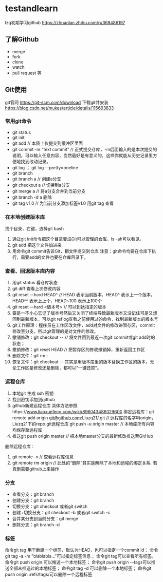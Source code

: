 # testandlearn
lzq初期学习github
https://zhuanlan.zhihu.com/p/369486197
## 了解Github
- merge
- fork
- clone
- watch
- pull request
等

## Git使用
git官网
https://git-scm.com/download
下载git并安装
https://blog.csdn.net/mukes/article/details/115693833

### 常用git命令
- git status
- git init
- git add <filename>  // 本质上仅提交到缓冲区里面
- git commit -m "text commit"  // 正式提交仓库，-m后面输入的是本次提交的说明，可以输入任意内容，当然最好是有意义的，这样你就能从历史记录里方便地找到改动记录。
- git log  ； git log --pretty=oneline
- git branch 
- git branch a // 创建a分支
- git checkout a // 切换到a分支
- git merge a // 将a分支合并到当前分支
- git branch -d a 删除
- git tag v1.0 // 为当前分支添加标签v1.0 用git tag 查看

### 在本地创建版本库
找个目录，右键，选择git bash
1. 通过git init命令把这个目录变成Git可以管理的仓库，ls -ah可以看见。
2. git add <filename> 把这个文件加进来
3. 用命令git commit告诉Git，把文件提交到仓库
注意：git命令均要在仓库下执行，需要add的文件也要在仓库目录下。
### 查看、回退版本库内容
1. 用git status 看仓库状态
2. git diff 查看上次修改内容
3. git reset --hard HEAD^  // HEAD 表示当前版本，HEAD^ 表示上一个版本，HEAD^^ 表示上上个，HEAD~100 表示上100个
4. git reset --hard <版本号> // 可以到达指定的版本
5. 要是一不小心忘记了版本号然后又关闭了终端导致最新版本又没记住可是又想回到最新版本，可以git reflog查看之前使用过的命令，找到最新版本的版本号
6. git工作原理：程序员在工作区改文件，add对文件的修改进暂存区，commit修改至分支。所以git管理的是对文件的修改。
7. 撤销修改：git checkout -- <file>  // 将文件回到最近一次git commit或git add时的状态；
8. 撤销修改：git reset HEAD <file>  // 把暂存区的修改撤销掉，重新返回工作区
9. 删除文件：git rm <file> ; 
10. 恢复文件：git checkout -- <file>其实是用版本库里的版本替换工作区的版本，无论工作区是修改还是删除，都可以“一键还原”。

### 远程仓库
1. 本地git 生成 ssh 密钥
2. 找到密钥添加到github
3. github新建远程仓库
具体方法参照https://www.liaoxuefeng.com/wiki/896043488029600
绑定远程库：git remote add origin git@github.com:Liuzq21/<repo>.git // 远程库的名字叫origin， Liuzq21下的repo.git远程仓库
git push -u origin master // 本地库所有内容均保存至远程库
4. 推送git push origin master // 把本地master分支的最新修改推送至GitHub

删除远程仓库：
1. git remote -v  // 查看远程库信息
2. git remote rm origin // 此处的“删除”其实是解除了本地和远程的绑定关系. 若真删需要github上来操作
### 分支
- 查看分支：git branch
- 创建分支：git branch <name>
- 切换分支：git checkout <name>或者git switch <name>
- 创建+切换分支：git checkout -b <name>或者git switch -c <name>
- 合并某分支到当前分支：git merge <name>
- 删除分支：git branch -d <name>

### 标签
命令git tag <tagname>用于新建一个标签，默认为HEAD，也可以指定一个commit id；
命令git tag -a <tagname> -m "blablabla..."可以指定标签信息；
命令git tag可以查看所有标签。
命令git push origin <tagname>可以推送一个本地标签；
命令git push origin --tags可以推送全部未推送过的本地标签；
命令git tag -d <tagname>可以删除一个本地标签；
命令git push origin :refs/tags/<tagname>可以删除一个远程标签
